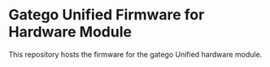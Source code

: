 # Gatego Unified Firmware for Hardware Module
This repository hosts the firmware for the gatego Unified hardware module.
